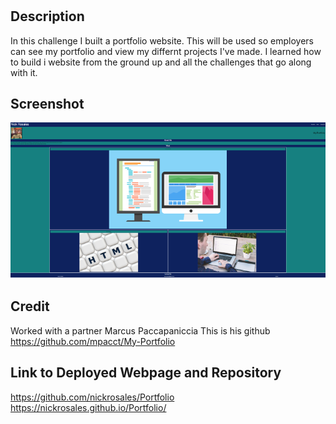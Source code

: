 # <My Portfolio>

## Description

In this challenge I built a portfolio website. This will be used so employers can see my portfolio and view my differnt projects I've made.  I learned how to build i website from the ground up and all the challenges that go along with it. 

## Screenshot

![screenshot of page](assets/images/portfolioSS.PNG)

## Credit

Worked with a partner Marcus Paccapaniccia 
This is his github https://github.com/mpacct/My-Portfolio

## Link to Deployed Webpage and Repository

https://github.com/nickrosales/Portfolio
https://nickrosales.github.io/Portfolio/